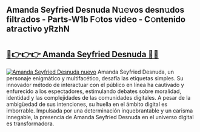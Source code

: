 ## Amanda Seyfried Desnuda N𝚞𝚎vos desn𝚞dos filtr𝚊dos - Parts-W1b F𝚘tos vid𝚎o - C𝚘ntenido atr𝚊ctivo yRzhN

# <h2><a href="http://mbd2qsg.tromn.icu/?c=Amanda+Seyfried+Desnuda">🔗👉👉👉 Amanda Seyfried Desnuda 🔗🔗</a></h2>

[![Amanda Seyfried Desnuda nuevo](https://i.imgur.com/pEAQMta.gif)](http://mbd2qsg.tromn.icu/?c=Amanda+Seyfried+Desnuda)
Amanda Seyfried Desnuda, un personaje enigmático y multifacético, desafía las etiquetas simples. Su innovador método de interactuar con el público en línea ha cautivado y enfurecido a los espectadores, estimulando debates sobre moralidad, identidad y las complejidades de las comunidades digitales. A pesar de la ambigüedad de sus intenciones, su huella en el ámbito digital es imborrable. Impulsada por una determinación inquebrantable y un carisma innegable, la presencia de Amanda Seyfried Desnuda en el universo digital es transformadora.
